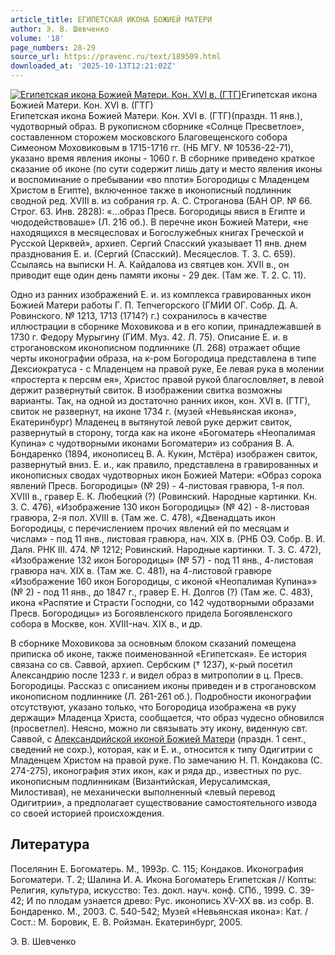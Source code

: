 ```yaml
---
article_title: ЕГИПЕТСКАЯ ИКОНА БОЖИЕЙ МАТЕРИ
author: Э. В. Шевченко
volume: '18'
page_numbers: 28-29
source_url: https://pravenc.ru/text/189509.html
downloaded_at: '2025-10-13T12:21:02Z'
---
```


[![Египетская икона Божией Матери. Кон. XVI в. (ГТГ)](https://pravenc.ru/data/345/493/1234/i200.jpg "Кликните для увеличения картинки")](https://pravenc.ru/data/345/493/1234/i400.jpg)Египетская икона Божией Матери. Кон. XVI в. (ГТГ)  
Египетская икона Божией Матери. Кон. XVI в. (ГТГ)(праздн. 11 янв.), чудотворный образ. В рукописном сборнике «Солнце Пресветлое», составленном сторожем московского Благовещенского собора Симеоном Моховиковым в 1715-1716 гг. (НБ МГУ. № 10536-22-71), указано время явления иконы - 1060 г. В сборнике приведено краткое сказание об иконе (по сути содержит лишь дату и место явления иконы и воспоминание о пребывании «во плоти» Богородицы с Младенцем Христом в Египте), включенное также в иконописный подлинник сводной ред. XVIII в. из собрания гр. А. С. Строганова (БАН ОР. № 66. Строг. 63. Инв. 2828): «…образ Пресв. Богородицы явися в Египте и чюдодействоваше» (Л. 216 об.). В перечне икон Божией Матери, «не находящихся в месяцесловах и Богослужебных книгах Греческой и Русской Церквей», архиеп. Сергий Спасский указывает 11 янв. днем празднования Е. и. (Сергий (Спасский). Месяцеслов. Т. 3. С. 659). Ссылаясь на выписки Н. А. Кайдалова из святцев кон. XVII в., он приводит еще один день памяти иконы - 29 дек. (Там же. Т. 2. С. 11).

Одно из ранних изображений Е. и. из комплекса гравированных икон Божией Матери работы Г. П. Тепчегорского (ГМИИ ОГ. Собр. Д. А. Ровинского. № 1213, 1713 (1714?) г.) сохранилось в качестве иллюстрации в сборнике Моховикова и в его копии, принадлежавшей в 1730 г. Федору Мурыгину (ГИМ. Муз. 42. Л. 75). Описание Е. и. в строгановском иконописном подлиннике (Л. 268) отражает общие черты иконографии образа, на к-ром Богородица представлена в типе Дексиократуса - с Младенцем на правой руке, Ее левая рука в молении «простерта к персям ея», Христос правой рукой благословляет, в левой держит развернутый свиток. В изображении свитка возможны варианты. Так, на одной из достаточно ранних икон, кон. XVI в. (ГТГ), свиток не развернут, на иконе 1734 г. (музей «Невьянская икона», Екатеринбург) Младенец в вытянутой левой руке держит свиток, развернутый в сторону, тогда как на иконе «Богоматерь «Неопалимая Купина» с чудотворными иконами Богоматери» из собрания В. А. Бондаренко (1894, иконописец В. А. Кукин, Мстёра) изображен свиток, развернутый вниз. Е. и., как правило, представлена в гравированных и иконописных сводах чудотворных икон Божией Матери: «Образ сорока явлений Пресв. Богородицы» (№ 29) - 4-листовая гравюра, 1-я пол. XVIII в., гравер Е. К. Любецкий (?) (Ровинский. Народные картинки. Кн. 3. С. 476), «Изображение 130 икон Богородицы» (№ 42) - 8-листовая гравюра, 2-я пол. XVIII в. (Там же. С. 478), «Двенадцать икон Богородицы, с перечислением прочих явлений ей по месяцам и числам» - под 11 янв., листовая гравюра, нач. XIX в. (РНБ ОЭ. Собр. В. И. Даля. РНК III. 474. № 1212; Ровинский. Народные картинки. Т. 3. С. 472), «Изображение 132 икон Богородицы» (№ 57) - под 11 янв., 4-листовая гравюра нач. XIX в. (Там же. С. 481), на 4-листовой гравюре «Изображение 160 икон Богородицы, с иконой «Неопалимая Купина»» (№ 2) - под 11 янв., до 1847 г., гравер Е. Н. Долгов (?) (Там же. С. 483), икона «Распятие и Страсти Господни, со 142 чудотворными образами Пресв. Богородицы» из Богоявленского придела Богоявленского собора в Москве, кон. XVIII-нач. XIX в., и др.

В сборнике Моховикова за основным блоком сказаний помещена приписка об иконе, также поименованной «Египетская». Ее история связана со св. Саввой, архиеп. Сербским († 1237), к-рый посетил Александрию после 1233 г. и видел образ в митрополии в ц. Пресв. Богородицы. Рассказ с описанием иконы приведен и в строгановском иконописном подлиннике (Л. 261-261 об.). Подробности иконографии отсутствуют, указано только, что Богородица изображена «в руку держащи» Младенца Христа, сообщается, что образ чудесно обновился (просветлел). Неясно, можно ли связывать эту икону, виденную свт. Саввой, c [Александрийской иконой Божией Матери](<https://pravenc.ru/text/Александрийской иконой Божией Матери.html>) (праздн. 1 сент., сведений не сохр.), которая, как и Е. и., относится к типу Одигитрии с Младенцем Христом на правой руке. По замечанию Н. П. Кондакова (С. 274-275), иконография этих икон, как и ряда др., известных по рус. иконописным подлинникам (Византийская, Иерусалимская, Милостивая), не механически выполненный «левый перевод Одигитрии», а предполагает существование самостоятельного извода со своей историей происхождения.

## Литература

Поселянин Е. Богоматерь. М., 1993р. С. 115; Кондаков. Иконография Богоматери. Т. 2; Шалина И. А. Икона Богоматерь Египетская // Копты: Религия, культура, искусство: Тез. докл. науч. конф. СПб., 1999. С. 39-42; И по плодам узнается древо: Рус. иконопись XV-XX вв. из собр. В. Бондаренко. М., 2003. С. 540-542; Музей «Невьянская икона»: Кат. / Сост.: М. Боровик, Е. В. Ройзман. Екатеринбург, 2005.

Э. В. Шевченко
